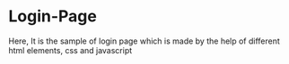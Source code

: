# Login-Page
<p>Here, It is the sample of login page which is made by the help of different html elements, css and javascript</p>



